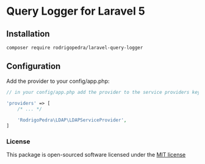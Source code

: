 # Query Logger for Laravel 5

## Installation

```
composer require rodrigopedra/laravel-query-logger
```

## Configuration

Add the provider to your config/app.php:

```php
// in your config/app.php add the provider to the service providers key

'providers' => [
    /* ... */
    
    'RodrigoPedra\LDAP\LDAPServiceProvider',
]
```

### License

This package is open-sourced software licensed under the [MIT license](http://opensource.org/licenses/MIT)
